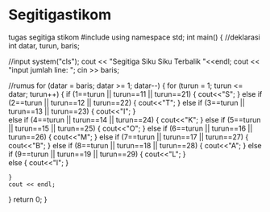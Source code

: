 # Segitigastikom
tugas segitiga stikom
#include <iostream>
using namespace std;
int main()
{
  //deklarasi
  int  datar, turun, baris;

  //input
  system("cls");
  cout << "Segitiga Siku Siku Terbalik "<<endl;
  cout << "input jumlah line: ";
  cin >> baris;

  //rumus
  for (datar = baris; datar >= 1; datar--)
  {
    for (turun = 1; turun <= datar; turun++)
    {
      if (1==turun || turun==11 || turun==21)
      {
        cout<<"S";
      }
      else if (2==turun || turun==12 || turun==22)
      {
        cout<<"T";
      }
      else if (3==turun || turun==13 || turun==23)
      {
        cout<<"I";
      }      
      else if (4==turun || turun==14 || turun==24)
      {
        cout<<"K";
      }
      else if (5==turun || turun==15 || turun==25)
      {
        cout<<"O";
      }
      else if (6==turun || turun==16 || turun==26)
      {
        cout<<"M";
      }
      else if (7==turun || turun==17 || turun==27)
      {
        cout<<"B";
      }
      else if (8==turun || turun==18 || turun==28)
      {
        cout<<"A";
      }
      else if (9==turun || turun==19 || turun==29)
      {
        cout<<"L";
      }         
      else
      {
        cout<<"I";
      }
        
    }
    cout << endl;
  }
  return 0;
}
